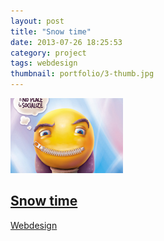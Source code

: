 ```yaml
---
layout: post
title: "Snow time"
date: 2013-07-26 18:25:53
category: project
tags: webdesign
thumbnail: portfolio/3-thumb.jpg
---
```


<a href="http://www.youtube.com/watch?v=qqXi8WmQ_WM" rel="portfolio" title="This is the description" class="folio">
  <img src="portfolio/3-thumb.jpg" alt="" >
  <h2 class="title">Snow time</h2>
  <span class="categorie">Webdesign</span>
</a>
